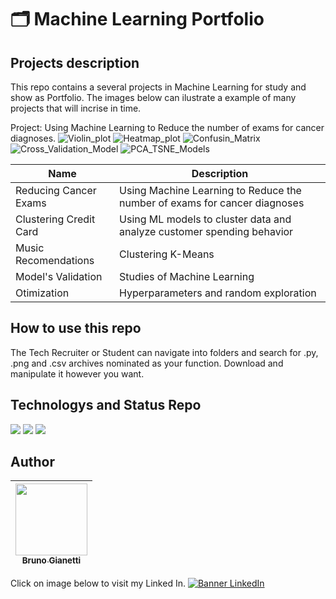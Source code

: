 # :card_index_dividers: Machine Learning Portfolio

## Projects description

This repo contains a several projects in Machine Learning for study and show as Portfolio. The images below can ilustrate a example of many projects that will incrise in time.

Project: Using Machine Learning to Reduce the number of exams for cancer diagnoses.
![Violin_plot](https://github.com/BrunoGianetti/MyMachineLearningProjects/assets/55636879/2851fa17-0c56-4944-9622-ede7ff120727)
![Heatmap_plot](https://github.com/BrunoGianetti/MyMachineLearningProjects/assets/55636879/acd1e3fa-e317-4b0e-a18a-647aa682b45b)
![Confusin_Matrix](https://github.com/BrunoGianetti/MyMachineLearningProjects/assets/55636879/5f2c9bc0-c2b8-4d00-99f2-784929f98ecf)
![Cross_Validation_Model](https://github.com/BrunoGianetti/MyMachineLearningProjects/assets/55636879/24bc51c0-eec6-4411-878b-4f5405564aba)
![PCA_TSNE_Models](https://github.com/BrunoGianetti/MyMachineLearningProjects/assets/55636879/98c37a7c-a697-42a4-8097-21dc91ec9e9d)



| Name | Description |
|--- |---|
| Reducing Cancer Exams | Using Machine Learning to Reduce the number of exams for cancer diagnoses |
| Clustering Credit Card | Using ML models to cluster data and analyze customer spending behavior |
| Music Recomendations | Clustering K-Means |
| Model's Validation | Studies of Machine Learning |
| Otimization | Hyperparameters and random exploration |


## How to use this repo

The Tech Recruiter or Student can navigate into folders and search for .py, .png and .csv archives nominated as your function. Download and manipulate it however you want.

## Technologys and Status Repo


<img src="https://img.shields.io/badge/Language-Python-blue"> <img src="https://img.shields.io/badge/Status-always%20under%20construction-yellow"> <img src="https://img.shields.io/github/downloads/brunogianetti/DataSciencePortfolio/total?style=plastic"> 

## Author

| [<img src="https://avatars.githubusercontent.com/u/55636879?v=4" width=115><br><sub>Bruno Gianetti</sub>](https://github.com/brunogianetti) |
| :---: |

Click on image below to visit my Linked In.
[![Banner LinkedIn](https://user-images.githubusercontent.com/55636879/210119349-4576385f-6bc2-4009-9b0a-374477fba4a9.png)](https://www.linkedin.com/in/brunogianetti/)
